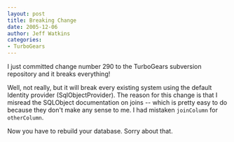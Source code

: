 ```yaml
---
layout: post
title: Breaking Change
date: 2005-12-06
author: Jeff Watkins
categories:
- TurboGears
---
```


I just committed change number 290 to the TurboGears subversion repository and it breaks everything!

Well, not really, but it will break every existing system using the default Identity provider (SqlObjectProvider). The reason for this change is that I misread the SQLObject documentation on joins -- which is pretty easy to do because they don't make any sense to me. I had mistaken `joinColumn` for `otherColumn`.

Now you have to rebuild your database. Sorry about that.
